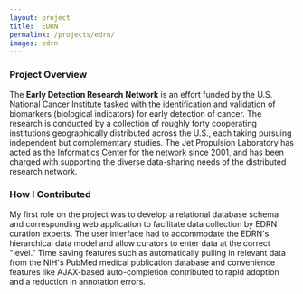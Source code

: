 ```yaml
---
layout: project
title:  EDRN
permalink: /projects/edrn/
images: edrn
---
```


### Project Overview
The __Early Detection Research Network__ is an effort funded by the U.S. National Cancer Institute tasked with the identification and validation of biomarkers (biological indicators) for early detection of cancer. The research is conducted by a collection of roughly forty cooperating institutions geographically distributed across the U.S., each taking pursuing independent but complementary studies. The Jet Propulsion Laboratory has acted as the Informatics Center for the network since 2001, and has been charged with supporting the diverse data-sharing needs of the distributed research network.

### How I Contributed
My first role on the project was to develop a relational database schema and corresponding web application to facilitate data collection by EDRN curation experts. The user interface had to accommodate the EDRN's hierarchical data model and allow curators to enter data at the correct "level." Time saving features such as automatically pulling in relevant data from the NIH's PubMed medical publication database and convenience features like AJAX-based auto-completion contributed to rapid adoption and a reduction in annotation errors.

